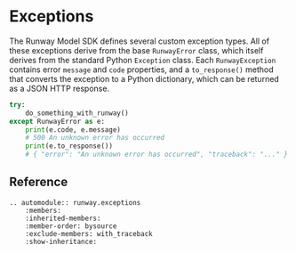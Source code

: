 # Exceptions

The Runway Model SDK defines several custom exception types. All of these exceptions derive from the base ``RunwayError`` class, which itself derives from the standard Python ``Exception`` class. Each ``RunwayException`` contains error `message` and `code` properties, and a `to_response()` method that converts the exception to a Python dictionary, which can be returned as a JSON HTTP response.

```python
try:
    do_something_with_runway()
except RunwayError as e:
    print(e.code, e.message)
    # 500 An unknown error has occurred
    print(e.to_response())
    # { "error": "An unknown error has occurred", "traceback": "..." }
```

## Reference

```eval_rst
.. automodule:: runway.exceptions
    :members:
    :inherited-members:
    :member-order: bysource
    :exclude-members: with_traceback
    :show-inheritance:
```